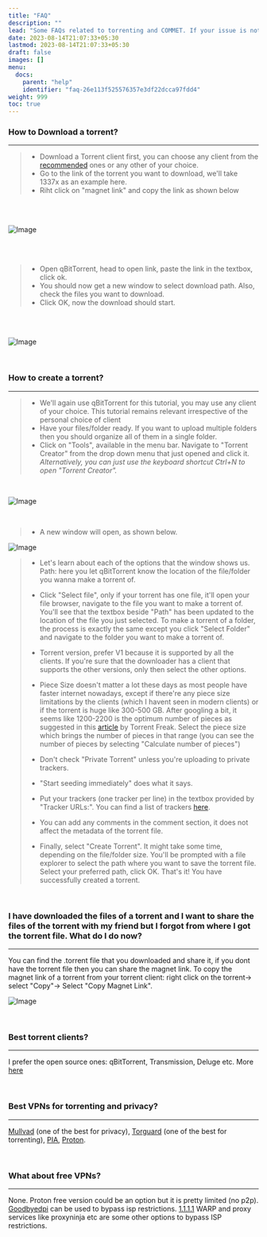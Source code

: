 ```yaml
---
title: "FAQ"
description: ""
lead: "Some FAQs related to torrenting and COMMET. If your issue is not listed here then you can ask that in the matrix space."
date: 2023-08-14T21:07:33+05:30
lastmod: 2023-08-14T21:07:33+05:30
draft: false
images: []
menu:
  docs:
    parent: "help"
    identifier: "faq-26e113f525576357e3df22dcca97fdd4"
weight: 999
toc: true
---
```


### How to Download a torrent?

----

>- Download a Torrent client first, you can choose any client from the [recommended](/docs/resources/get-start-torrent/#torrent-clients-we-recommend) ones or any other of your choice.
>- Go to the link of the torrent you want to download, we'll take 1337x as an example here.
>- Riht click on "magnet link" and copy the link as shown below

<br><br>

![Image](https://imgsaver.com/images/2023/08/14/cplink.gif)

<br><br>

>- Open qBitTorrent, head to open link, paste the link in the textbox, click ok.
>- You should now get a new window to select download path. Also, check the files you want to download.
>- Click OK, now the download should start.

<br><br>

![Image](https://imgsaver.com/images/2023/08/14/addlnk.gif)

<br>

### How to create a torrent?

----

>- We'll again use qBitTorrent for this tutorial, you may use any client of your choice. This tutorial remains relevant irrespective of the personal choice of client
>- Have your files/folder ready. If you want to upload multiple folders then you should organize all of them in a single folder.
>- Click on "Tools", available in the menu bar. Navigate to "Torrent Creator" from the drop down menu that just opened and click it. *Alternatively, you can just use the keyboard shortcut Ctrl+N to open "Torrent Creator".*

<br>

![Image](https://imgsaver.com/images/2023/09/22/image.png)

<br>

>- A new window will open, as shown below.

![Image](https://imgsaver.com/images/2023/09/22/imagec9d5d9d3c4b07fee.png)

>- Let's learn about each of the options that the window shows us. Path: here you let qBitTorrent know the location of the file/folder you wanna make a torrent of.
>
>- Click "Select file", only if your torrent has one file, it'll open your file browser, navigate to the file you want to make a torrent of. You'll see that the textbox beside "Path" has been updated to the location of the file you just selected. To make a torrent of a folder, the process is exactly the same except you click "Select Folder" and navigate to the folder you want to make a torrent of.
>
>- Torrent version, prefer V1 because it is supported by all the clients. If you're sure that the downloader has a client that supports the other versions, only then select the other options.
>
>- Piece Size doesn't matter a lot these days as most people have faster internet nowadays, except if there're any piece size limitations by the clients (which I havent seen in modern clients) or if the torrent is huge like 300-500 GB. After googling a bit, it seems like 1200-2200 is the optimum number of pieces as suggested in this [article](https://torrentfreak.com/how-to-make-the-best-torrents-081121/) by Torrent Freak. Select the piece size which brings the number of pieces in that range (you can see the number of pieces by selecting "Calculate number of pieces")
>
>- Don't check "Private Torrent" unless you're uploading to private trackers.
>
>- "Start seeding immediately" does what it says.
>
>- Put your trackers (one tracker per line) in the textbox provided by "Tracker URLs:". You can find a list of trackers [here](/docs/resources/get-start-torrent/#trackers).
>
>- You can add any comments in the comment section, it does not affect the metadata of the torrent file.
>
>- Finally, select "Create Torrent". It might take some time, depending on the file/folder size. You'll be prompted with a file explorer to select the path where you want to save the torrent file. Select your preferred path, click OK. That's it! You have successfully created a torrent.

<br>

### I have downloaded the files of a torrent and I want to share the files of the torrent with my friend but I forgot from where I got the torrent file. What do I do now?

----
You can find the .torrent file that you downloaded and share it, if you dont have the torrent file then you can share the magnet link. To copy the magnet link of a torrent from your torrent client: right click on the torrent-> select "Copy"-> Select "Copy Magnet Link".

![Image](https://imgsaver.com/images/2023/09/22/image8696cafbebe6d9b6.png)

<br>

### Best torrent clients?

----
I prefer the open source ones: qBitTorrent, Transmission, Deluge etc. More [here](/docs/resources/get-start-torrent/#torrent-clients-we-recommend)

<br>

### Best VPNs for torrenting and privacy?

----
[Mullvad](https://mullvad.net/en) (one of the best for privacy), [Torguard](https://torguard.net/) (one of the best for torrenting), [PIA](https://www.privateinternetaccess.com/), [Proton](https://www.privateinternetaccess.com/).

<br>

### What about free VPNs?

----
None. Proton free version could be an option but it is pretty limited (no p2p). [Goodbyedpi](https://github.com/ValdikSS/GoodbyeDPI) can be used to bypass isp restrictions. [1.1.1.1](https://one.one.one.one/) WARP and proxy services like proxyninja etc are some other options to bypass ISP restrictions.
